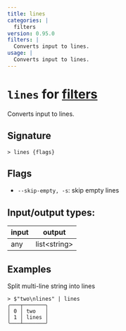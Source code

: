 ```yaml
---
title: lines
categories: |
  filters
version: 0.95.0
filters: |
  Converts input to lines.
usage: |
  Converts input to lines.
---
```

<!-- This file is automatically generated. Please edit the command in https://github.com/nushell/nushell instead. -->

# `lines` for [filters](/commands/categories/filters.md)

<div class='command-title'>Converts input to lines.</div>

## Signature

```> lines {flags} ```

## Flags

 -  `--skip-empty, -s`: skip empty lines


## Input/output types:

| input | output       |
| ----- | ------------ |
| any   | list\<string\> |

## Examples

Split multi-line string into lines
```nu
> $"two\nlines" | lines
╭───┬───────╮
│ 0 │ two   │
│ 1 │ lines │
╰───┴───────╯

```
